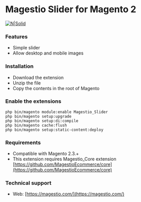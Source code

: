 # Magestio Slider for Magento 2

[![N|Solid](https://magestio.com/wp-content/uploads/logo_web_r.png)](https://magestio.com)

### Features

* Simple slider
* Allow desktop and mobile images


### Installation

* Download the extension
* Unzip the file
* Copy the contents in the root of Magento


### Enable the extensions

```
php bin/magento module:enable Magestio_Slider
php bin/magento setup:upgrade
php bin/magento setup:di:compile
php bin/magento cache:flush
php bin/magento setup:static-content:deploy
```

### Requirements

* Compatible with Magento 2.3.+
* This extension requires Magestio_Core extension [https://github.com/MagestioEcommerce/core](https://github.com/MagestioEcommerce/core)

### Technical support

* Web: [https://magestio.com/](https://magestio.com/)
